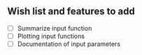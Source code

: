 ## Wish list and features to add

- [ ] Summarize input function
- [ ] Plotting input functions 
- [ ] Documentation of input parameters 
